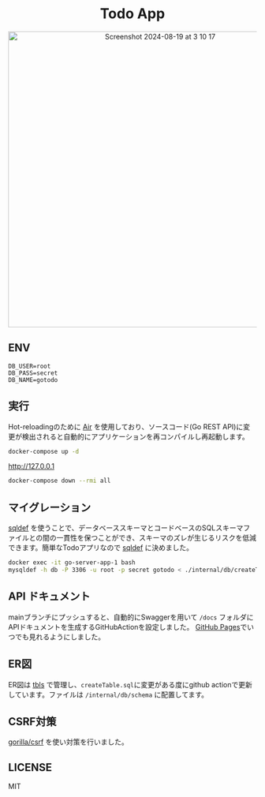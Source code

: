 
<div align="center">
<h1>Todo App</h1>
<img width="600px" alt="Screenshot 2024-08-19 at 3 10 17" src="https://github.com/user-attachments/assets/3d8e1ff8-8d2f-4d9a-a935-9848774dd01e">
</div>

## ENV
```env file
DB_USER=root
DB_PASS=secret
DB_NAME=gotodo
```

## 実行
Hot-reloadingのために <a href="https://github.com/air-verse/air">Air</a> を使用しており、ソースコード(Go REST API)に変更が検出されると自動的にアプリケーションを再コンパイルし再起動します。

```sh
docker-compose up -d
```

<a href="http://127.0.0.1">http://127.0.0.1</a>

```sh
docker-compose down --rmi all
```

## マイグレーション
<a href="https://github.com/sqldef/sqldef">sqldef</a> を使うことで、データベーススキーマとコードベースのSQLスキーマファイルとの間の一貫性を保つことができ、スキーマのズレが生じるリスクを低減できます。簡単なTodoアプリなので <a href="https://github.com/sqldef/sqldef">sqldef</a> に決めました。
```sh
docker exec -it go-server-app-1 bash
mysqldef -h db -P 3306 -u root -p secret gotodo < ./internal/db/createTable.sql
```

## API ドキュメント
mainブランチにプッシュすると、自動的にSwaggerを用いて `/docs` フォルダにAPIドキュメントを生成するGitHubActionを設定しました。
<a href="https://v420v.github.io/TodoApp/swagger/">GitHub Pages</a>でいつでも見れるようにしました。

## ER図
ER図は <a href="https://github.com/k1LoW/tbls">tbls</a> で管理し、`createTable.sql`に変更がある度にgithub actionで更新しています。ファイルは `/internal/db/schema` に配置してます。

## CSRF対策
<a href="https://gihtub.com/gorilla/csrf">gorilla/csrf</a> を使い対策を行いました。

## LICENSE
MIT


